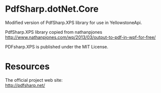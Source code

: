 # PdfSharp.dotNet.Core

Modified version of PdfSharp.XPS library for use in YellowstoneApi.

PdfSharp.XPS library copied from nathanpjones http://www.nathanpjones.com/wp/2013/03/output-to-pdf-in-wpf-for-free/

PDFsharp.XPS is published under the MIT License.

# Resources

The official project web site:  
http://pdfsharp.net/

